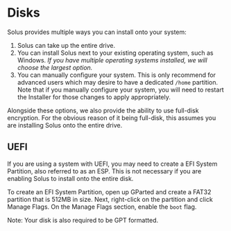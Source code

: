 # Disks

Solus provides multiple ways you can install onto your system:

1. Solus can take up the entire drive.
2. You can install Solus next to your existing operating system, such as Windows. *If you have multiple operating systems 
installed, we will choose the largest option.*
3. You can manually configure your system. This is only recommend for advanced users which may desire to have a 
dedicated `/home` partition. Note that if you manually configure your system, you will need to restart the Installer for those 
changes to apply appropriately.

Alongside these options, we also provide the ability to use full-disk encryption. For the obvious reason of it being full-disk, this 
assumes you are installing Solus onto the entire drive.


## UEFI

If you are using a system with UEFI, you may need to create a EFI System Partition, also referred to as an ESP. This is not necessary if 
you are enabling Solus to install onto the entire disk.

To create an EFI System Partition, open up GParted and create a FAT32 partition that is 512MB in size. Next, right-click on the partition and click 
Manage Flags. On the Manage Flags section, enable the `boot` flag.

Note: Your disk is also required to be GPT formatted.